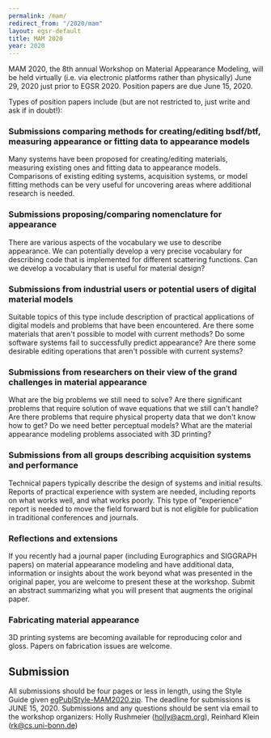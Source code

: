 ```yaml
---
permalink: /mam/
redirect_from: "/2020/mam"
layout: egsr-default
title: MAM 2020
year: 2020
---
```

<p>MAM 2020, the 8th annual Workshop on Material Appearance Modeling, will be held virtually (i.e. via electronic platforms rather than physically) June 29, 2020  just prior to EGSR 2020. Position papers are due June 15, 2020.</p>

<p>Types of position papers include (but are not restricted to, just write and ask if in doubt!):</p>


<h3>Submissions comparing methods for creating/editing bsdf/btf, measuring appearance or fitting data to appearance models</h3>

<p>Many systems have been proposed for creating/editing materials, measuring existing ones and fitting data to appearance models. Comparisons of existing editing systems, acquisition systems, or model fitting methods can be very useful for uncovering areas where additional research is needed.</p>

<h3>Submissions proposing/comparing nomenclature for appearance</h3>

<p>There are various aspects of the vocabulary we use to describe appearance. We can potentially develop a very precise vocabulary for describing code that is implemented for different scattering functions. Can we develop a vocabulary that is useful for material design?</p>

<h3>Submissions from industrial users or potential users of digital material models</h3>
<p>Suitable topics of this type include description of practical applications of digital models and problems that have been encountered. Are there some materials that aren't possible to model with current methods? Do some software systems fail to successfully predict appearance? Are there some desirable editing operations that aren't possible with current systems? </p>
<h3>Submissions from researchers on their view of the grand challenges in material appearance</h3>
<p>What are the big problems we still need to solve? Are there significant problems that require solution of wave equations that we still can't handle? Are there problems that require physical property data that we don't know how to get? Do we need better perceptual models? What are the material appearance modeling problems associated with 3D printing? </p>
<h3>Submissions from all groups describing acquisition systems and performance</h3>
<p>Technical papers typically describe the design of systems and initial results. Reports of practical experience with system are needed, including reports on what works well, and what works poorly. This type of “experience” report is needed to move the field forward but is not eligible for publication in traditional conferences and journals.</p>
<h3>Reflections and extensions</h3>
<p>If you recently had a journal paper (including Eurographics and SIGGRAPH papers) on material appearance modeling and have additional data, information or insights about the work beyond what was presented in the original paper, you are welcome to present these at the workshop. Submit an abstract summarizing what you will present that augments the original paper. </p>
<h3>Fabricating material appearance</h3>
<p>3D printing systems are becoming available for reproducing color and gloss. Papers on fabrication issues are welcome.</p>
<h2>Submission</h2>
<p>All submissions should be four pages or less in length, using the Style Guide given <a href="../egPublStyle-MAM2020.zip">egPublStyle-MAM2020.zip</a>. The deadline for submissions is JUNE 15, 2020. Submissions and any questions should be sent via email to the workshop organizers: Holly Rushmeier (<a href="mailto:holly@acm.org">holly@acm.org</a>), Reinhard Klein (<a href="mailto:rk@cs.uni-bonn.de">rk@cs.uni-bonn.de</a>) </p>

